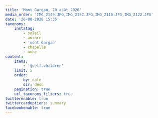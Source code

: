 ```yaml
---
title: 'Mont Gargan, 20 août 2020'
media_order: 'IMG_2149.JPG,IMG_2152.JPG,IMG_2116.JPG,IMG_2122.JPG'
date: '20-08-2020 15:35'
taxonomy:
    instatag:
        - soleil
        - aurore
        - 'mont Gargan'
        - chapelle
        - aube
content:
    items:
        - '@self.children'
    limit: 5
    order:
        by: date
        dir: desc
    pagination: true
    url_taxonomy_filters: true
twitterenable: true
twittercardoptions: summary
facebookenable: true
---
```


